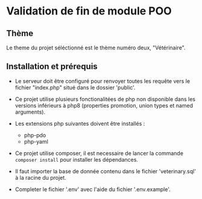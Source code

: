 # Validation de fin de module POO

## Thème

Le theme du projet séléctionné est le thème numéro deux, "Vétérinaire".

## Installation et prérequis

- Le serveur doit être configuré pour renvoyer toutes les requête vers le fichier "index.php" situé dans le dossier 'public'.

- Ce projet utilise plusieurs fonctionalitées de php non disponible dans les versions inférieurs à php8 (properties promotion, union types et named arguments).

- Les extensions php suivantes doivent être installés :
	- php-pdo
	- php-yaml

- Ce projet utilise composer, il est necessaire de lancer la commande ```composer install``` pour installer les dépendances.

- Il faut importer la base de donnée contenu dans le fichier 'veterinary.sql' à la racine du projet.

- Completer le fichier '.env' avec l'aide du fichier '.env.example'.

